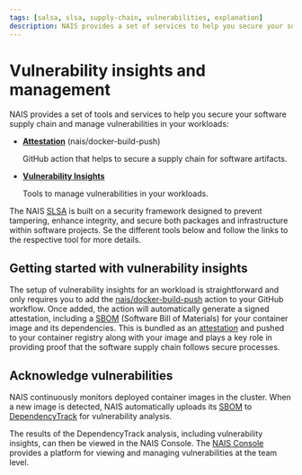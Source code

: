 ```yaml
---
tags: [salsa, slsa, supply-chain, vulnerabilities, explanation]
description: NAIS provides a set of services to help you secure your software supply chain and manage vulnerabilities in your workloads.
---
```


# Vulnerability insights and management

NAIS provides a set of tools and services to help you secure your software supply chain and manage vulnerabilities in your workloads:

<div class="grid cards" markdown>

- [**Attestation**][Attestation] (nais/docker-build-push)

    GitHub action that helps to secure a supply chain for software artifacts.

- [**Vulnerability Insights**][Insights]

    Tools to manage vulnerabilities in your workloads.

</div>

The NAIS [SLSA](explanations/README.md#slsa) is built on a security framework designed to prevent tampering, enhance integrity, and secure both packages and infrastructure within software projects.
Se the different tools below and follow the links to the respective tool for more details.

## Getting started with vulnerability insights

The setup of vulnerability insights for an workload is straightforward and only requires you to add the [nais/docker-build-push][Attestation] action to your GitHub workflow.
Once added, the action will automatically generate a signed attestation, including a [SBOM][SBOM]
(Software Bill of Materials) for your container image and its dependencies.
This is bundled as an [attestation](explanations/README.md#attestation) and pushed to your container registry along with your image and plays a key role in providing proof that the software supply chain follows secure processes.

## Acknowledge vulnerabilities

NAIS continuously monitors deployed container images in the cluster. 
When a new image is detected, NAIS automatically uploads its [SBOM][SBOM] to [DependencyTrack][Insights] for vulnerability analysis.

The results of the DependencyTrack analysis, including vulnerability insights, can then be viewed in the NAIS Console.
The [NAIS Console][Insights] provides a platform for viewing and managing vulnerabilities at the team level.

[Attestation]: attestation/README.md
[Insights]: insights/README.md
[SBOM]: explanations/README.md#software-bill-of-materials
